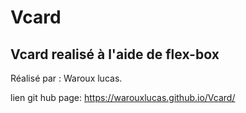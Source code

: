 # Vcard

## Vcard realisé à l'aide de flex-box
Réalisé par : Waroux lucas.
    
lien git hub page: https://warouxlucas.github.io/Vcard/